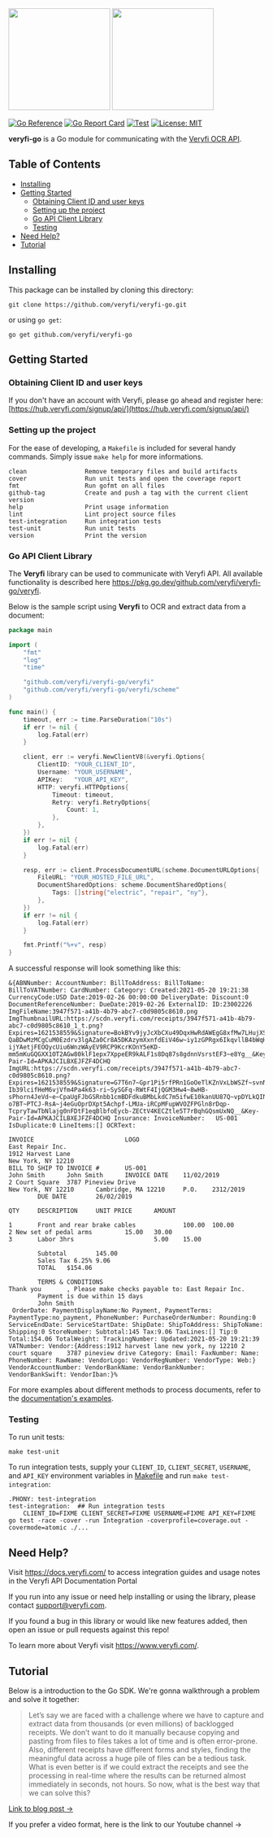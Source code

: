 <img src="https://user-images.githubusercontent.com/30125790/212157461-58bdc714-2f89-44c2-8e4d-d42bee74854e.png#gh-dark-mode-only" width="200">
<img src="https://user-images.githubusercontent.com/30125790/212157486-bfd08c5d-9337-4b78-be6f-230dc63838ba.png#gh-light-mode-only" width="200">

[![Go Reference](https://pkg.go.dev/badge/github.com/veryfi/veryfi-go/veryfi.svg)](https://pkg.go.dev/github.com/veryfi/veryfi-go/veryfi)
[![Go Report Card](https://goreportcard.com/badge/github.com/veryfi/veryfi-go)](https://goreportcard.com/report/github.com/veryfi/veryfi-go)
[![Test](https://github.com/veryfi/veryfi-go/actions/workflows/test.yml/badge.svg?branch=master)](https://github.com/veryfi/veryfi-go/actions/workflows/test.yml)
[![License: MIT](https://img.shields.io/badge/License-MIT-green.svg)](https://opensource.org/licenses/MIT)


**veryfi-go** is a Go module for communicating with the [Veryfi OCR API](https://veryfi.com/api/).


## Table of Contents
- [Installing](#installing)
- [Getting Started](#getting-started)
  - [Obtaining Client ID and user keys](#obtaining-client-id-and-user-keys)
  - [Setting up the project](#setting-up-the-project)
  - [Go API Client Library](#go-api-client-library)
  - [Testing](#testing)
- [Need Help?](#need-help)
- [Tutorial](#tutorial)


## Installing 


This package can be installed by cloning this directory:

```
git clone https://github.com/veryfi/veryfi-go.git
```

or using `go get`:
```
go get github.com/veryfi/veryfi-go
```


## Getting Started


### Obtaining Client ID and user keys

If you don't have an account with Veryfi, please go ahead and register here: [https://hub.veryfi.com/signup/api/](https://hub.veryfi.com/signup/api/)


### Setting up the project

For the ease of developing, a `Makefile` is included for several handy commands. Simply issue `make help` for more informations.
```
clean                Remove temporary files and build artifacts
cover                Run unit tests and open the coverage report
fmt                  Run gofmt on all files
github-tag           Create and push a tag with the current client version
help                 Print usage information
lint                 Lint project source files
test-integration     Run integration tests
test-unit            Run unit tests
version              Print the version
```


### Go API Client Library


The **Veryfi** library can be used to communicate with Veryfi API. All available functionality is described here <https://pkg.go.dev/github.com/veryfi/veryfi-go/veryfi>.

Below is the sample script using **Veryfi** to OCR and extract data from a document:

```go
package main

import (
	"fmt"
	"log"
	"time"

	"github.com/veryfi/veryfi-go/veryfi"
	"github.com/veryfi/veryfi-go/veryfi/scheme"
)

func main() {
	timeout, err := time.ParseDuration("10s")
	if err != nil {
		log.Fatal(err)
	}

	client, err := veryfi.NewClientV8(&veryfi.Options{
		ClientID: "YOUR_CLIENT_ID",
		Username: "YOUR_USERNAME",
		APIKey:   "YOUR_API_KEY",
		HTTP: veryfi.HTTPOptions{
			Timeout: timeout,
			Retry: veryfi.RetryOptions{
				Count: 1,
			},
		},
	})
	if err != nil {
		log.Fatal(err)
	}

	resp, err := client.ProcessDocumentURL(scheme.DocumentURLOptions{
		FileURL: "YOUR_HOSTED_FILE_URL",
		DocumentSharedOptions: scheme.DocumentSharedOptions{
			Tags: []string{"electric", "repair", "ny"},
		},
	})
	if err != nil {
		log.Fatal(err)
	}

	fmt.Printf("%+v", resp)
}
```

A successful response will look something like this:
```
&{ABNNumber: AccountNumber: BillToAddress: BillToName: BillToVATNumber: CardNumber: Category: Created:2021-05-20 19:21:38 CurrencyCode:USD Date:2019-02-26 00:00:00 DeliveryDate: Discount:0 DocumentReferenceNumber: DueDate:2019-02-26 ExternalID: ID:23002226 ImgFileName:3947f571-a41b-4b79-abc7-c0d9805c8610.png ImgThumbnailURL:https://scdn.veryfi.com/receipts/3947f571-a41b-4b79-abc7-c0d9805c8610_1_t.png?Expires=1621538559&Signature=BokBYv9jyJcXbCXu49DqxHwRdAWEgG8xfMw7LHujXSCA5y4kGd-QaBDwMzMCgCuM0Ezdrv3lgAZa0Cr8A5DKAzymXxnfdEiV46w~iy1zGPRgx6IkqvllB4bWqHFdwuu88CJarfIjvkcaygcECiFHg3RSKuuN4eGUYDP~fK8ER~Awb9Cr5FpTbTMc9kOfyc~vii2Mikg3TBiTbcdshhjgD2oRI4nFh1fpwRpfHAArIR-ijYAetjFEOQycUiu6WnzWAyEV9RCP9KcrKOnY5eKD-mm5mKuGQGXX1OT2AGw80klF1epx7XppeER9kALF1s8Dq87s8gdnnVsrstEF3~e8Yg__&Key-Pair-Id=APKAJCILBXEJFZF4DCHQ ImgURL:https://scdn.veryfi.com/receipts/3947f571-a41b-4b79-abc7-c0d9805c8610.png?Expires=1621538559&Signature=G7T6n7~Gpr1Pi5rfPRn1GoOeTlKZnVxLbWSZf~svnNpytILXvN9tg7y-Ib39lcifHeM6vjVfm4Pa4k63-ri~SySGFq-RWtF4IjQGM3Hw4~8wHB-sPhorn4JeVd~e~CpaUgFJbGSRnbb1cmBDFdkuBMbLkdC7m5ifwE10kanUU87Q~vpDYLkQINzfylHJk21rwtSPvIiEX8rudLK1F1BGl7TWvx-o7BT~PTCJ-RsA~j4eGuOprDXpt5Achpf-LMUa-iRCpMFupWVOZFPGln8rDqp-TcpryTawTbNlajg0nFDtF1eqBlbfoEycb-ZECtV4KECZtle5T7rBqhGQsmUxNQ__&Key-Pair-Id=APKAJCILBXEJFZF4DCHQ Insurance: InvoiceNumber:   US-001 IsDuplicate:0 LineItems:[] OCRText:

INVOICE                         LOGO
East Repair Inc.
1912 Harvest Lane
New York, NY 12210
BILL TO SHIP TO INVOICE #       US-001
John Smith      John Smith      INVOICE DATE    11/02/2019
2 Court Square  3787 Pineview Drive
New York, NY 12210      Cambridge, MA 12210     P.O.    2312/2019
        DUE DATE        26/02/2019

QTY     DESCRIPTION     UNIT PRICE      AMOUNT

1       Front and rear brake cables             100.00  100.00
2 New set of pedal arms         15.00   30.00
3       Labor 3hrs                      5.00    15.00

        Subtotal        145.00
        Sales Tax 6.25% 9.06
        TOTAL   $154.06

        TERMS & CONDITIONS
Thank you       , Please make checks payable to: East Repair Inc.
        Payment is due within 15 days
        John Smith
 OrderDate: PaymentDisplayName:No Payment, PaymentTerms: PaymentType:no_payment, PhoneNumber: PurchaseOrderNumber: Rounding:0 ServiceEndDate: ServiceStartDate: ShipDate: ShipToAddress: ShipToName: Shipping:0 StoreNumber: Subtotal:145 Tax:9.06 TaxLines:[] Tip:0 Total:154.06 TotalWeight: TrackingNumber: Updated:2021-05-20 19:21:39 VATNumber: Vendor:{Address:1912 harvest lane new york, ny 12210 2 court square    3787 pineview drive Category: Email: FaxNumber: Name: PhoneNumber: RawName: VendorLogo: VendorRegNumber: VendorType: Web:} VendorAccountNumber: VendorBankName: VendorBankNumber: VendorBankSwift: VendorIban:}%
```

For more examples about different methods to process documents, refer to the [documentation's examples](https://pkg.go.dev/github.com/veryfi/veryfi-go/veryfi#pkg-examples).


### Testing


To run unit tests:
```
make test-unit
```

To run integration tests, supply your `CLIENT_ID`, `CLIENT_SECRET`, `USERNAME`, and `API_KEY` environment variables in [Makefile](Makefile) and run `make test-integration`:
```
.PHONY: test-integration
test-integration:  ## Run integration tests
	CLIENT_ID=FIXME CLIENT_SECRET=FIXME USERNAME=FIXME API_KEY=FIXME go test -race -cover -run Integration -coverprofile=coverage.out -covermode=atomic ./...
```


## Need Help?

Visit https://docs.veryfi.com/ to access integration guides and usage notes in the Veryfi API Documentation Portal

If you run into any issue or need help installing or using the library, please contact <support@veryfi.com>.

If you found a bug in this library or would like new features added, then open an issue or pull requests against this repo!

To learn more about Veryfi visit <https://www.veryfi.com/>.


## Tutorial


Below is a introduction to the Go SDK. We're gonna walkthrough a problem and solve it together:

> Let’s say we are faced with a challenge where we have to capture and extract data from thousands (or even millions) of backlogged receipts. We don’t want to do it manually because copying and pasting from files to files takes a lot of time and is often error-prone. Also, different receipts have different forms and styles, finding the meaningful data across a huge pile of files can be a tedious task. What is even better is if we could extract the receipts and see the processing in real-time where the results can be returned almost immediately in seconds, not hours. So now, what is the best way that we can solve this?

[Link to blog post →](https://www.veryfi.com/go/)

If you prefer a video format, here is the link to our Youtube channel →
